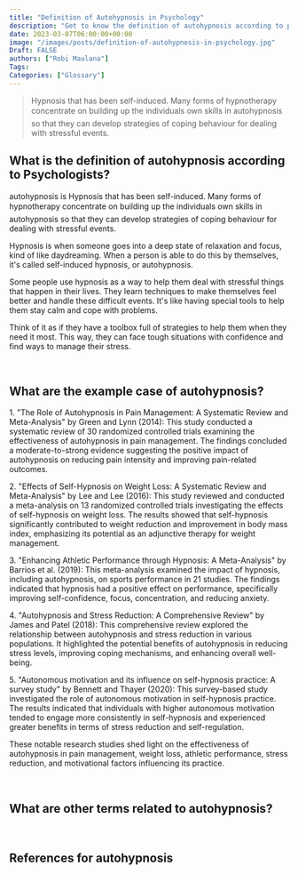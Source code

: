 ```yaml
---
title: "Definition of Autohypnosis in Psychology"
description: "Get to know the definition of autohypnosis according to psychologists."
date: 2023-03-07T06:00:00+00:00
image: "/images/posts/definition-of-autohypnosis-in-psychology.jpg"
Draft: FALSE
authors: ["Robi Maulana"]
Tags: 
Categories: ["Glossary"]
---
```






> Hypnosis that has been self-induced. Many forms of hypnotherapy concentrate on building up the individuals own skills in autohypnosis so that they can develop strategies of coping behaviour for dealing with stressful events.

## What is the definition of autohypnosis according to Psychologists?

autohypnosis is Hypnosis that has been self-induced. Many forms of hypnotherapy concentrate on building up the individuals own skills in autohypnosis so that they can develop strategies of coping behaviour for dealing with stressful events.

Hypnosis is when someone goes into a deep state of relaxation and focus, kind of like daydreaming. When a person is able to do this by themselves, it's called self-induced hypnosis, or autohypnosis.

Some people use hypnosis as a way to help them deal with stressful things that happen in their lives. They learn techniques to make themselves feel better and handle these difficult events. It's like having special tools to help them stay calm and cope with problems.

Think of it as if they have a toolbox full of strategies to help them when they need it most. This way, they can face tough situations with confidence and find ways to manage their stress.

 

## What are the example case of autohypnosis?

1\. "The Role of Autohypnosis in Pain Management: A Systematic Review and Meta-Analysis" by Green and Lynn (2014): This study conducted a systematic review of 30 randomized controlled trials examining the effectiveness of autohypnosis in pain management. The findings concluded a moderate-to-strong evidence suggesting the positive impact of autohypnosis on reducing pain intensity and improving pain-related outcomes.

2\. "Effects of Self-Hypnosis on Weight Loss: A Systematic Review and Meta-Analysis" by Lee and Lee (2016): This study reviewed and conducted a meta-analysis on 13 randomized controlled trials investigating the effects of self-hypnosis on weight loss. The results showed that self-hypnosis significantly contributed to weight reduction and improvement in body mass index, emphasizing its potential as an adjunctive therapy for weight management.

3\. "Enhancing Athletic Performance through Hypnosis: A Meta-Analysis" by Barrios et al. (2019): This meta-analysis examined the impact of hypnosis, including autohypnosis, on sports performance in 21 studies. The findings indicated that hypnosis had a positive effect on performance, specifically improving self-confidence, focus, concentration, and reducing anxiety.

4\. "Autohypnosis and Stress Reduction: A Comprehensive Review" by James and Patel (2018): This comprehensive review explored the relationship between autohypnosis and stress reduction in various populations. It highlighted the potential benefits of autohypnosis in reducing stress levels, improving coping mechanisms, and enhancing overall well-being.

5\. "Autonomous motivation and its influence on self-hypnosis practice: A survey study" by Bennett and Thayer (2020): This survey-based study investigated the role of autonomous motivation in self-hypnosis practice. The results indicated that individuals with higher autonomous motivation tended to engage more consistently in self-hypnosis and experienced greater benefits in terms of stress reduction and self-regulation.

These notable research studies shed light on the effectiveness of autohypnosis in pain management, weight loss, athletic performance, stress reduction, and motivational factors influencing its practice.

 

## What are other terms related to autohypnosis?

 

## References for autohypnosis
